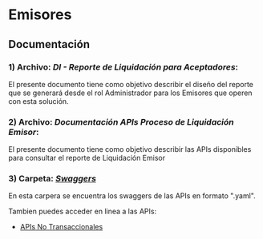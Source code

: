 # Emisores

## Documentación

### 1) Archivo: *DI - Reporte de Liquidación para Aceptadores*:
El presente documento tiene como objetivo describir el diseño del reporte que se generará desde el rol Administrador para los Emisores que operen con esta solución.

### 2) Archivo: *Documentación APIs Proceso de Liquidación Emisor*:
El presente documento tiene como objetivo describir las APIs disponibles para consultar el reporte de Liquidación Emisor


### 3) Carpeta: *[Swaggers](https://github.com/IPNEWPAY/Emisores/tree/main/Swaggers)*
En esta carpera se encuentra los swaggers de las APIs en formato ".yaml". 

Tambien puedes acceder en linea a las APIs:
* [APIs No Transaccionales](https://github.com/IPNEWPAY/Emisores/blob/main/APIsNoTransaccionales.html)
